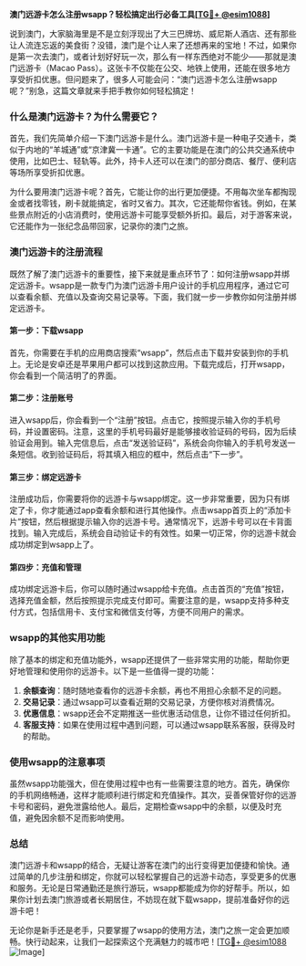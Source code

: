 **澳门远游卡怎么注册wsapp？轻松搞定出行必备工具[[TG💪+ @esim1088](https://t.me/s/esim1088)]**

说到澳门，大家脑海里是不是立刻浮现出了大三巴牌坊、威尼斯人酒店、还有那些让人流连忘返的美食街？没错，澳门是个让人来了还想再来的宝地！不过，如果你是第一次去澳门，或者计划好好玩一次，那么有一样东西绝对不能少——那就是澳门远游卡（Macao Pass）。这张卡不仅能在公交、地铁上使用，还能在很多地方享受折扣优惠。但问题来了，很多人可能会问：“澳门远游卡怎么注册wsapp呢？”别急，这篇文章就来手把手教你如何轻松搞定！

### **什么是澳门远游卡？为什么需要它？**

首先，我们先简单介绍一下澳门远游卡是什么。澳门远游卡是一种电子交通卡，类似于内地的“羊城通”或“京津冀一卡通”。它的主要功能是在澳门的公共交通系统中使用，比如巴士、轻轨等。此外，持卡人还可以在澳门的部分商店、餐厅、便利店等场所享受折扣优惠。

为什么要用澳门远游卡呢？首先，它能让你的出行更加便捷。不用每次坐车都掏现金或者找零钱，刷卡就能搞定，省时又省力。其次，它还能帮你省钱。例如，在某些景点附近的小店消费时，使用远游卡可能享受额外折扣。最后，对于游客来说，它还能作为一张纪念品带回家，记录你的澳门之旅。

### **澳门远游卡的注册流程**

既然了解了澳门远游卡的重要性，接下来就是重点环节了：如何注册wsapp并绑定远游卡。wsapp是一款专门为澳门远游卡用户设计的手机应用程序，通过它可以查看余额、充值以及查询交易记录等。下面，我们就一步一步教你如何注册并绑定远游卡。

#### **第一步：下载wsapp**
首先，你需要在手机的应用商店搜索“wsapp”，然后点击下载并安装到你的手机上。无论是安卓还是苹果用户都可以找到这款应用。下载完成后，打开wsapp，你会看到一个简洁明了的界面。

#### **第二步：注册账号**
进入wsapp后，你会看到一个“注册”按钮。点击它，按照提示输入你的手机号码，并设置密码。注意，这里的手机号码最好是能够接收验证码的号码，因为后续验证会用到。输入完信息后，点击“发送验证码”，系统会向你输入的手机号发送一条短信。收到验证码后，将其填入相应的框中，然后点击“下一步”。

#### **第三步：绑定远游卡**
注册成功后，你需要将你的远游卡与wsapp绑定。这一步非常重要，因为只有绑定了卡，你才能通过app查看余额和进行其他操作。点击wsapp首页上的“添加卡片”按钮，然后根据提示输入你的远游卡号。通常情况下，远游卡号可以在卡背面找到。输入完成后，系统会自动验证卡的有效性。如果一切正常，你的远游卡就会成功绑定到wsapp上了。

#### **第四步：充值和管理**
成功绑定远游卡后，你可以随时通过wsapp给卡充值。点击首页的“充值”按钮，选择充值金额，然后按照提示完成支付即可。需要注意的是，wsapp支持多种支付方式，包括信用卡、支付宝和微信支付等，方便不同用户的需求。

### **wsapp的其他实用功能**

除了基本的绑定和充值功能外，wsapp还提供了一些非常实用的功能，帮助你更好地管理和使用你的远游卡。以下是一些值得一提的功能：

1. **余额查询**：随时随地查看你的远游卡余额，再也不用担心余额不足的问题。
2. **交易记录**：通过wsapp可以查看近期的交易记录，方便你核对消费情况。
3. **优惠信息**：wsapp还会不定期推送一些优惠活动信息，让你不错过任何折扣。
4. **客服支持**：如果在使用过程中遇到问题，可以通过wsapp联系客服，获得及时的帮助。

### **使用wsapp的注意事项**

虽然wsapp功能强大，但在使用过程中也有一些需要注意的地方。首先，确保你的手机网络畅通，这样才能顺利进行绑定和充值操作。其次，妥善保管好你的远游卡号和密码，避免泄露给他人。最后，定期检查wsapp中的余额，以便及时充值，避免因余额不足而影响使用。

### **总结**

澳门远游卡和wsapp的结合，无疑让游客在澳门的出行变得更加便捷和愉快。通过简单的几步注册和绑定，你就可以轻松掌握自己的远游卡动态，享受更多的优惠和服务。无论是日常通勤还是旅行游玩，wsapp都能成为你的好帮手。所以，如果你计划去澳门旅游或者长期居住，不妨现在就下载wsapp，提前准备好你的远游卡吧！

无论你是新手还是老手，只要掌握了wsapp的使用方法，澳门之旅一定会更加顺畅。快行动起来，让我们一起探索这个充满魅力的城市吧！[[TG💪+ @esim1088](https://t.me/s/esim1088) ![Image](https://i.postimg.cc/4NQfJmqS/Snipaste-2025-05-13-00-14-12.png)]